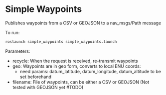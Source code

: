 # Simple Waypoints
Publishes waypoints from a CSV or GEOJSON to a nav_msgs/Path message

To run:

```bash
roslaunch simple_waypoints simple_waypoints.launch
```

Parameters:
- recycle: When the request is received, re-transmit waypoints
- geo: Waypoints are in geo form, converts to local ENU coords:
  - need params: datum_latitude, datum_longitude, datum_altitude to be set beforehand
- filename: File of waypoints, can be either a CSV or GEOJSON (Not tested with GEOJSON yet #TODO)
